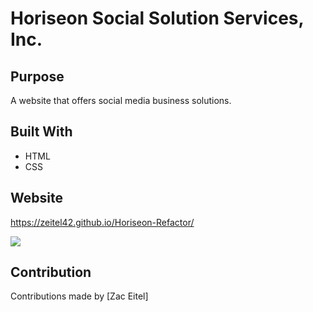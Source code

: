 # Horiseon Social Solution Services, Inc.

## Purpose
A website that offers social media business solutions.

## Built With
* HTML
* CSS

## Website
https://zeitel42.github.io/Horiseon-Refactor/

<img src="./Develop/assets/images/screenshot.png">

## Contribution
Contributions made by [Zac Eitel]
